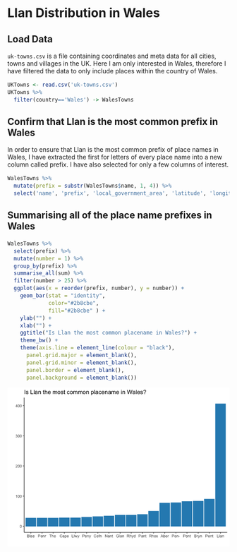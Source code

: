 Llan Distribution in Wales
================

## Load Data

`uk-towns.csv` is a file containing coordinates and meta data for all
cities, towns and villages in the UK. Here I am only interested in
Wales, therefore I have filtered the data to only include places within
the country of Wales.

``` r
UKTowns <- read.csv('uk-towns.csv')
UKTowns %>%
  filter(country=='Wales') -> WalesTowns
```

## Confirm that Llan is the most common prefix in Wales

In order to ensure that Llan is the most common prefix of place names in
Wales, I have extracted the first for letters of every place name into a
new column called prefix. I have also selected for only a few columns of
interest.

``` r
WalesTowns %>%
  mutate(prefix = substr(WalesTowns$name, 1, 4)) %>%
  select('name', 'prefix', 'local_government_area', 'latitude', 'longitude') -> WalesTowns
```

## Summarising all of the place name prefixes in Wales

``` r
WalesTowns %>%
  select(prefix) %>%
  mutate(number = 1) %>%
  group_by(prefix) %>%
  summarise_all(sum) %>%
  filter(number > 25) %>%
  ggplot(aes(x = reorder(prefix, number), y = number)) +
    geom_bar(stat = "identity",
             color="#2b8cbe",
             fill="#2b8cbe" ) + 
    ylab("") +
    xlab("") +
    ggtitle("Is Llan the most common placename in Wales?") +
    theme_bw() +
    theme(axis.line = element_line(colour = "black"),
      panel.grid.major = element_blank(),
      panel.grid.minor = element_blank(),
      panel.border = element_blank(),
      panel.background = element_blank())
```

![](Llan-Distribution-in-Wales_files/figure-gfm/unnamed-chunk-3-1.png)<!-- -->
